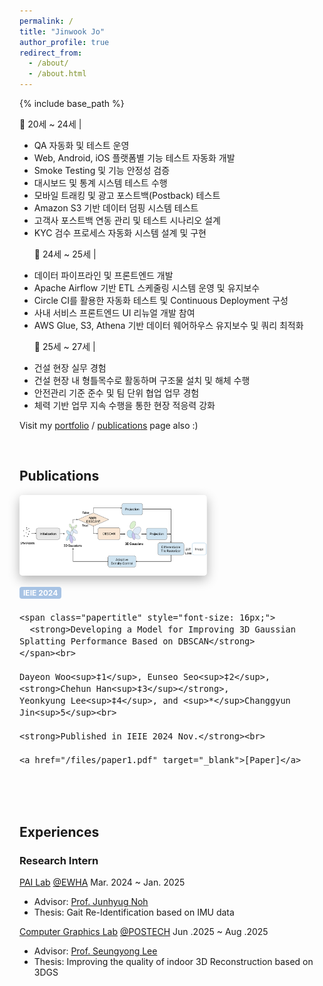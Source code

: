 ```yaml
---
permalink: /
title: "Jinwook Jo"
author_profile: true
redirect_from: 
  - /about/
  - /about.html
---
```


{% include base_path %}

📌 20세 ~ 24세 | <p />
  - QA 자동화 및 테스트 운영 <br />
  - Web, Android, iOS 플랫폼별 기능 테스트 자동화 개발 <br />
  - Smoke Testing 및 기능 안정성 검증 <br />
  - 대시보드 및 통계 시스템 테스트 수행 <br />
  - 모바일 트래킹 및 광고 포스트백(Postback) 테스트 <br />
  - Amazon S3 기반 데이터 덤핑 시스템 테스트 <br />
  - 고객사 포스트백 연동 관리 및 테스트 시나리오 설계 <br />
  - KYC 검수 프로세스 자동화 시스템 설계 및 구현 <p>
📌 24세 ~ 25세 |  <p />
  - 데이터 파이프라인 및 프론트엔드 개발 <br />
  - Apache Airflow 기반 ETL 스케줄링 시스템 운영 및 유지보수 <br />
  - Circle CI를 활용한 자동화 테스트 및 Continuous Deployment 구성 <br />
  - 사내 서비스 프론트엔드 UI 리뉴얼 개발 참여 <br />
  - AWS Glue, S3, Athena 기반 데이터 웨어하우스 유지보수 및 쿼리 최적화 <p>
📌 25세 ~ 27세 |  <p />
  - 건설 현장 실무 경험 <br />
  - 건설 현장 내 형틀목수로 활동하며 구조물 설치 및 해체 수행 <br />
  - 안전관리 기준 준수 및 팀 단위 협업 업무 경험 <br />
  - 체력 기반 업무 지속 수행을 통한 현장 적응력 강화 <br />

<!-- <p align="center">
  <a href="mailto:chehunhan16@gmail.com">E-mail</a> |
  <a href="/files/cv_0803.pdf" target="_blank">CV</a> |
  <a href="https://github.com/chehun16">Github</a>
</p> -->

Visit my [portfolio](https://chehun16.github.io/portfolio/) / [publications](https://chehun16.github.io/publications/) page also :)

<br>


Publications
------

<div style="display: flex; flex-wrap: wrap; gap: 16px; align-items: center; margin-bottom: 32px;">
  <img src="/images/3dgs_1.png" alt="3dgs"
     style="width: 300px; max-width: 100%; object-fit: cover;
            border-radius: 5px; flex-shrink: 0;
            box-shadow: 0 6px 18px rgba(0, 0, 0, 0.3);">

  <div style="font-size: 16px; min-width: 200px; flex: 1;">
    <div style="background-color: #a7c3e4ff; color: white; font-size: 12px; font-weight: bold;
                padding: 2px 6px; border-radius: 4px; display: inline-block; margin-bottom: 4px;">
      IEIE 2024
    </div><br>
    
    <span class="papertitle" style="font-size: 16px;">
      <strong>Developing a Model for Improving 3D Gaussian Splatting Performance Based on DBSCAN</strong>
    </span><br>
    
    Dayeon Woo<sup>‡1</sup>, Eunseo Seo<sup>‡2</sup>, <strong>Chehun Han<sup>‡3</sup></strong>, 
    Yeonkyung Lee<sup>‡4</sup>, and <sup>*</sup>Changgyun Jin<sup>5</sup><br>
    
    <strong>Published in IEIE 2024 Nov.</strong><br>
    
    <a href="/files/paper1.pdf" target="_blank">[Paper]</a>
  </div>
</div>

<br>

Experiences
------

### Research Intern

[PAI Lab](https://pai.ewha.ac.kr/) [@EWHA](https://www.ewha.ac.kr/ewha/index.do) Mar. 2024 ~ Jan. 2025
- Advisor: [Prof. Junhyug Noh](https://junhyug.github.io/)
- Thesis: Gait Re-Identification based on IMU data

[Computer Graphics Lab](https://cg.postech.ac.kr/) [@POSTECH](https://postech.ac.kr/kor/index.do) Jun .2025 ~ Aug .2025
- Advisor: [Prof. Seungyong Lee](https://cg.postech.ac.kr/leesy/)
- Thesis: Improving the quality of indoor 3D Reconstruction based on 3DGS

<br>


<!-- ### <a href="https://deepdaiv.oopy.io/" style="color: #264a8e; text-decoration: none;">**deepdaiv**</a> 
Apr. 2023 ~ Feb. 2025
- '23s Data Analysis
- '23f Audio
- ‘24w Audio
- ‘24s Deep Learning Architecture
- '24f Self driving -->


